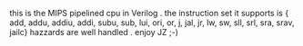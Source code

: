 this is the MIPS pipelined cpu in Verilog .
the instruction set it supports is { add, addu, addiu, addi, subu, sub, lui, ori, or, j, jal, jr, lw, sw, sll, srl, sra, srav, jailc}
hazzards are well handled .
enjoy JZ ;-)
